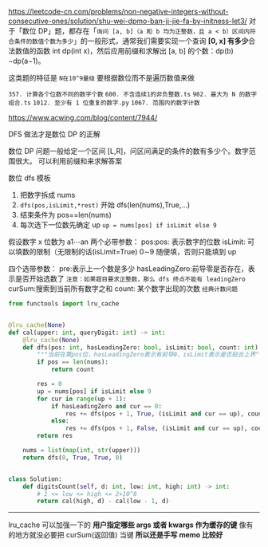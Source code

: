 https://leetcode-cn.com/problems/non-negative-integers-without-consecutive-ones/solution/shu-wei-dpmo-ban-ji-jie-fa-by-initness-let3/
对于「数位 DP」题，都存在「`询问 [a, b]（a 和 b 均为正整数，且 a < b）区间内符合条件的数值个数为多少`」的一般形式，通常我们需要实现一个查询 **[0, x] 有多少**合法数值的函数 int dp(int x)，然后应用前缀和求解出 [a, b] 的个数：dp(b)−dp(a−1)。

这类题的特征是 `N在10^9量级` 要根据数位而不是遍历数值来做

`357. 计算各个位数不同的数字个数`
`600. 不含连续1的非负整数.ts`
`902. 最大为 N 的数字组合.ts`
`1012. 至少有 1 位重复的数字.py`
`1067. 范围内的数字计数`

https://www.acwing.com/blog/content/7944/

DFS 做法才是数位 DP 的正解

数位 DP 问题一般给定一个区间 [L,R]，问区间满足的条件的数有多少个。数字范围很大。
可以利用前缀和来求解答案

数位 dfs 模板

1. 把数字拆成 nums
2. `dfs(pos,isLimit,*rest)` 开始 dfs(len(nums),True,...)
3. 结束条件为 pos==len(nums)
4. 每次选下一位数先确定 up `up = nums[pos] if isLimit else 9`

假设数字 x 位数为 a1⋯an
两个必带参数：
pos:pos: 表示数字的位数
isLimit: 可以填数的限制（无限制的话(isLimit=True) 0∼9 随便填，否则只能填到 up

四个选带参数：
pre:表示上一个数是多少
hasLeadingZero:前导零是否存在，表示是否开始选数了
`注意：如果题目要求正整数，那么 dfs 终点不能有 leadingZero`
curSum:搜索到当前所有数字之和
count: 某个数字出现的次数
`经典计数问题`

```Python
from functools import lru_cache


@lru_cache(None)
def cal(upper: int, queryDigit: int) -> int:
    @lru_cache(None)
    def dfs(pos: int, hasLeadingZero: bool, isLimit: bool, count: int) -> int:
        """当前在第pos位，hasLeadingZero表示有前导0，isLimit表示是否贴合上界"""
        if pos == len(nums):
            return count

        res = 0
        up = nums[pos] if isLimit else 9
        for cur in range(up + 1):
            if hasLeadingZero and cur == 0:
                res += dfs(pos + 1, True, (isLimit and cur == up), count)
            else:
                res += dfs(pos + 1, False, (isLimit and cur == up), count + (cur == queryDigit))
        return res

    nums = list(map(int, str(upper)))
    return dfs(0, True, True, 0)


class Solution:
    def digitsCount(self, d: int, low: int, high: int) -> int:
        # 1 <= low <= high <= 2×10^8
        return cal(high, d) - cal(low - 1, d)
```

---

lru_cache 可以加强一下的 **用户指定哪些 args 或者 kwargs 作为缓存的键**
像有的地方就没必要把 curSum(返回值) 当键
**所以还是手写 memo 比较好**
